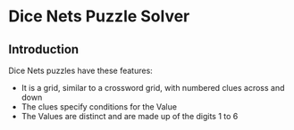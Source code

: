 # Dice Nets Puzzle Solver

## Introduction

Dice Nets puzzles have these features:

-   It is a grid, similar to a crossword grid, with numbered clues across and down
-   The clues specify conditions for the Value
-   The Values are distinct and are made up of the digits 1 to 6
